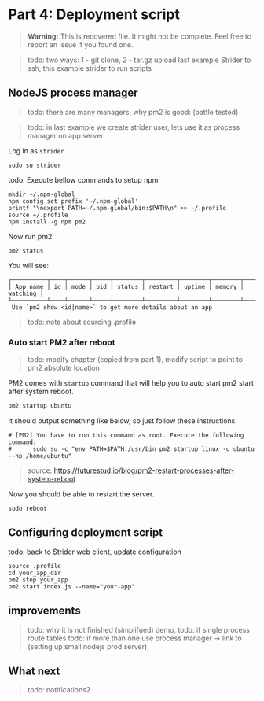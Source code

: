 # Part 4: Deployment script

> **Warning:** This is recovered file. It might not be complete. Feel free to report an issue if you found one.

> todo: two ways: 1 - git clone, 2 - tar.gz upload
> last example Strider to ssh, this example strider to run scripts

## NodeJS process manager

> todo: there are many managers, why pm2 is good: (battle tested)

> todo:  in last example we create strider user, lets use it as process manager on app server

Log in as `strider`

```
sudo su strider
```

todo: Execute bellow commands to setup npm

```
mkdir ~/.npm-global
npm config set prefix '~/.npm-global'
printf "\nexport PATH=~/.npm-global/bin:$PATH\n" >> ~/.profile
source ~/.profile
npm install -g npm pm2
```

Now run pm2.
```
pm2 status
```

You will see:
```
┌──────────┬────┬──────┬─────┬────────┬─────────┬────────┬────────┬──────────┐
│ App name │ id │ mode │ pid │ status │ restart │ uptime │ memory │ watching │
└──────────┴────┴──────┴─────┴────────┴─────────┴────────┴────────┴──────────┘
 Use `pm2 show <id|name>` to get more details about an app
```

> todo: note about sourcing .profile

### Auto start PM2 after reboot

> todo:  modify chapter (copied from part 1), modify script to point to pm2 absolute location

PM2 comes with `startup` command that will help you to auto start pm2 start after system reboot.

```bash
pm2 startup ubuntu
```

It should output something like below, so just follow these instructions.
```
# [PM2] You have to run this command as root. Execute the following command:
#      sudo su -c "env PATH=$PATH:/usr/bin pm2 startup linux -u ubuntu --hp /home/ubuntu"
```
> source: https://futurestud.io/blog/pm2-restart-processes-after-system-reboot

Now you should be able to restart the server.
```
sudo reboot
```


## Configuring deployment script

todo: back to Strider web client, update configuration

```
source .profile
cd your_app_dir
pm2 stop your_app
pm2 start index.js --name="your-app"
```

## improvements

> todo:  why it is not finished (simplifued) demo,
> todo: if  single process route tables
> todo: if more than one use process manager -> link to (setting up small nodejs prod server),

## What next
> todo: notifications2
